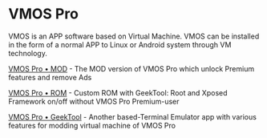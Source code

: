 # VMOS Pro


VMOS is an APP software based on Virtual Machine. VMOS can be installed in the form of a normal APP to Linux or Android system through VM technology.

[VMOS Pro • MOD](./mod) - The MOD version of VMOS Pro which unlock Premium features and remove Ads

[VMOS Pro • ROM](./rom) - Custom ROM with GeekTool: Root and Xposed Framework on/off without VMOS Pro Premium-user

[VMOS Pro • GeekTool](./geektool) - Another based-Terminal Emulator app with various features for modding virtual machine of VMOS Pro
 

